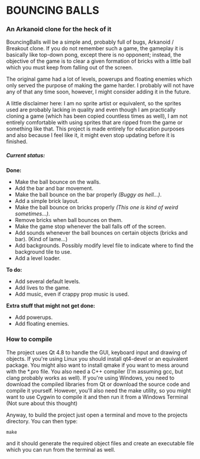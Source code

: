 # BOUNCING BALLS

### An Arkanoid clone for the heck of it

BouncingBalls will be a simple and, probably full of bugs, Arkanoid / Breakout clone.
If you do not remember such a game, the gameplay it is basically like top-down pong,
except there is no opponent; instead, the objective of the game is to clear a given
formation of bricks with a little ball which you must keep from falling out of the
screen.

The original game had a lot of levels, powerups and floating enemies which only served
the purpose of making the game harder. I probably will not have any of that any time
soon, however, I might consider adding it in the future.

A little disclaimer here: I am no sprite artist or equivalent, so the sprites used
are probably lacking in quality and even though I am practically cloning a game
(which has been copied countless times as well), I am not entirely comfortable with
using sprites that are ripped from the game or something like that. This project
is made entirely for education purposes and also because I feel like it, it might
even stop updating before it is finished.

##### Current status:

<strong>Done:</strong>
- Make the ball bounce on the walls.
- Add the bar and bar movement.
- Make the ball bounce on the bar properly <em>(Buggy as hell...)</em>.
- Add a simple brick layout.
- Make the ball bounce on bricks properly <em>(This one is kind of weird sometimes...)</em>.
- Remove bricks when ball bounces on them.
- Make the game stop whenever the ball falls off of the screen.
- Add sounds whenever the ball bounces on certain objects (bricks and bar). (Kind of lame...)
- Add backgrounds. Possibly modify level file to indicate where to find the background tile to use.
- Add a level loader.

<strong>To do:</strong>
- Add several default levels.
- Add lives to the game.
- Add music, even if crappy prop music is used.

<strong>Extra stuff that might not get done:</strong>
- Add powerups.
- Add floating enemies.

### How to compile

The project uses Qt 4.8 to handle the GUI, keyboard input and drawing of objects. If you're
using Linux you should install qt4-devel or an equivalent package. You might also want to
install qmake if you want to mess around with the *.pro file. You also need a C++ compiler
(I'm assuming gcc, but clang probably works as well). If you're using Windows, you need to
download the compiled libraries from Qt or download the source code and compile it yourself.
However, you'll also need the make utility, so you might want to use Cygwin to compile it
and then run it from a Windows Terminal (Not sure about this thought)

Anyway, to build the project just open a terminal and move to the projects directory. You
can then type:

    make

and it should generate the required object files and create an executable file which you can
run from the terminal as well.
